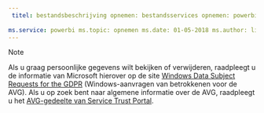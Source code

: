 ```yaml
---
 titel: bestandsbeschrijving opnemen: bestandsservices opnemen: powerbi-auteur: eross-msft
 
ms.service: powerbi ms.topic: opnemen ms.date: 01-05-2018 ms.author: lizross ms.custom: bestand opnemen
---
```


>[!Note]
>Als u graag persoonlijke gegevens wilt bekijken of verwijderen, raadpleegt u de informatie van Microsoft hierover op de site [Windows Data Subject Requests for the GDPR](https://docs.microsoft.com/en-us/microsoft-365/compliance/gdpr-dsr-windows) (Windows-aanvragen van betrokkenen voor de AVG). Als u op zoek bent naar algemene informatie over de AVG, raadpleegt u het [AVG-gedeelte van Service Trust Portal](https://servicetrust.microsoft.com/ViewPage/GDPRGetStarted).